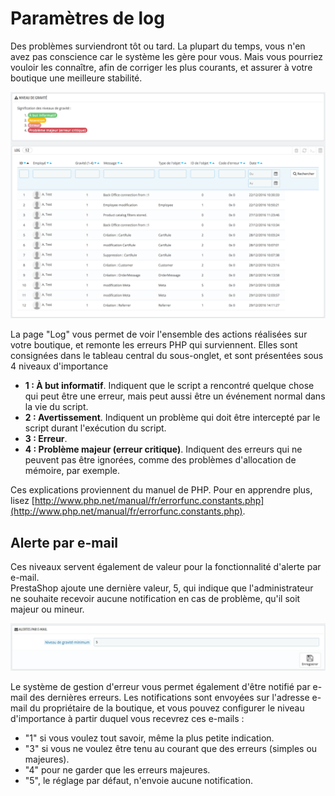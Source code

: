 # Paramètres de log

Des problèmes surviendront tôt ou tard. La plupart du temps, vous n'en avez pas conscience car le système les gère pour vous. Mais vous pourriez vouloir les connaître, afin de corriger les plus courants, et assurer à votre boutique une meilleure stabilité.

![](../../../.gitbook/assets/52298487.png)

La page "Log" vous permet de voir l'ensemble des actions réalisées sur votre boutique, et remonte les erreurs PHP qui surviennent. Elles sont consignées dans le tableau central du sous-onglet, et sont présentées sous 4 niveaux d'importance

* **1 : À but informatif**. Indiquent que le script a rencontré quelque chose qui peut être une erreur, mais peut aussi être un événement normal dans la vie du script.
* **2 : Avertissement**. Indiquent un problème qui doit être intercepté par le script durant l'exécution du script.
* **3 : Erreur**.
* **4 : Problème majeur \(erreur critique\)**. Indiquent des erreurs qui ne peuvent pas être ignorées, comme des problèmes d'allocation de mémoire, par exemple.

Ces explications proviennent du manuel de PHP. Pour en apprendre plus, lisez [http://www.php.net/manual/fr/errorfunc.constants.php](http://www.php.net/manual/fr/errorfunc.constants.php).

## Alerte par e-mail <a id="Param&#xE8;tresdelog-Alertepare-mail"></a>

Ces niveaux servent également de valeur pour la fonctionnalité d'alerte par e-mail.  
PrestaShop ajoute une dernière valeur, 5, qui indique que l'administrateur ne souhaite recevoir aucune notification en cas de problème, qu'il soit majeur ou mineur.

![](../../../.gitbook/assets/52298488.png)

Le système de gestion d'erreur vous permet également d'être notifié par e-mail des dernières erreurs. Les notifications sont envoyées sur l'adresse e-mail du propriétaire de la boutique, et vous pouvez configurer le niveau d'importance à partir duquel vous recevrez ces e-mails :

* "1" si vous voulez tout savoir, même la plus petite indication.
* "3" si vous ne voulez être tenu au courant que des erreurs \(simples ou majeures\).
* "4" pour ne garder que les erreurs majeures.
* "5", le réglage par défaut, n'envoie aucune notification.

